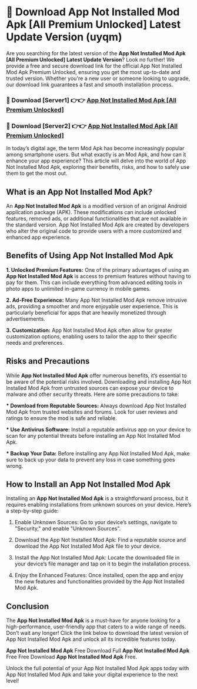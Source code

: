 # 🤖 Download App Not Installed Mod Apk [All Premium Unlocked] Latest Update Version (uyqm)

Are you searching for the latest version of the <strong>App Not Installed Mod Apk [All Premium Unlocked] Latest Update Version</strong>? Look no further! We provide a free and secure download link for the official App Not Installed Mod Apk Premium Unlocked, ensuring you get the most up-to-date and trusted version. Whether you're a new user or someone looking to upgrade, our download link guarantees a fast and smooth installation process.


<h3>📌 Download [Server1] 👉👉 <a href="https://hapymods.com?title=App+Not+Installed+Mod+Apk&ref=3B1">App Not Installed Mod Apk [All Premium Unlocked]</a></h3>

<h3>📌 Download [Server2] 👉👉 <a href="https://hapymods.com?title=App+Not+Installed+Mod+Apk&ref=3B1">App Not Installed Mod Apk [All Premium Unlocked]</a></h3>


In today’s digital age, the term Mod Apk has become increasingly popular among smartphone users. But what exactly is an Mod Apk, and how can it enhance your app experience? This article will delve into the world of App Not Installed Mod Apk, exploring their benefits, risks, and how to safely use them to get the most out.


<h2>What is an App Not Installed Mod Apk?</h2>

An <strong>App Not Installed Mod Apk</strong> is a modified version of an original Android application package (APK). These modifications can include unlocked features, removed ads, or additional functionalities that are not available in the standard version. App Not Installed Mod Apk are created by developers who alter the original code to provide users with a more customized and enhanced app experience.


<h2>Benefits of Using App Not Installed Mod Apk</h2>

<strong> 1. Unlocked Premium Features:</strong> One of the primary advantages of using an <strong>App Not Installed Mod Apk</strong> is access to premium features without having to pay for them. This can include everything from advanced editing tools in photo apps to unlimited in-game currency in mobile games.

<strong> 2. Ad-Free Experience:</strong> Many App Not Installed Mod Apk remove intrusive ads, providing a smoother and more enjoyable user experience. This is particularly beneficial for apps that are heavily monetized through advertisements.

<strong> 3. Customization:</strong> App Not Installed Mod Apk often allow for greater customization options, enabling users to tailor the app to their specific needs and preferences.


<h2>Risks and Precautions</h2>

While <strong>App Not Installed Mod Apk</strong> offer numerous benefits, it’s essential to be aware of the potential risks involved. Downloading and installing App Not Installed Mod Apk from untrusted sources can expose your device to malware and other security threats. Here are some precautions to take:

<strong> * Download from Reputable Sources:</strong> Always download App Not Installed Mod Apk from trusted websites and forums. Look for user reviews and ratings to ensure the mod is safe and reliable.

<strong> * Use Antivirus Software:</strong> Install a reputable antivirus app on your device to scan for any potential threats before installing an App Not Installed Mod Apk.

<strong> * Backup Your Data:</strong> Before installing any App Not Installed Mod Apk, make sure to back up your data to prevent any loss in case something goes wrong.


<h2>How to Install an App Not Installed Mod Apk</h2>

Installing an <strong>App Not Installed Mod Apk</strong> is a straightforward process, but it requires enabling installations from unknown sources on your device. Here’s a step-by-step guide:

 1. Enable Unknown Sources: Go to your device’s settings, navigate to "Security," and enable "Unknown Sources".

 2. Download the App Not Installed Mod Apk: Find a reputable source and download the App Not Installed Mod Apk file to your device.

 3. Install the App Not Installed Mod Apk: Locate the downloaded file in your device’s file manager and tap on it to begin the installation process.

 4. Enjoy the Enhanced Features: Once installed, open the app and enjoy the new features and functionalities provided by the App Not Installed Mod Apk.


<h2><strong>Conclusion</strong></h2>

The <strong>App Not Installed Mod Apk</strong> is a must-have for anyone looking for a high-performance, user-friendly app that caters to a wide range of needs. Don’t wait any longer! Click the link below to download the latest version of App Not Installed Mod Apk and unlock all its incredible features today.

<strong>App Not Installed Mod Apk</strong> Free Download Full <strong>App Not Installed Mod Apk</strong> Free Free Download <strong>App Not Installed Mod Apk</strong> Free.

Unlock the full potential of your App Not Installed Mod Apk apps today with App Not Installed Mod Apk and take your digital experience to the next level!
